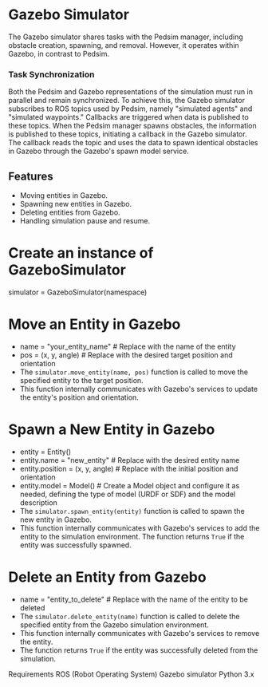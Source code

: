 
# Gazebo Simulator

The Gazebo simulator shares tasks with the Pedsim manager, including obstacle creation, spawning, and removal. However, it operates within Gazebo, in contrast to Pedsim. 

### Task Synchronization

Both the Pedsim and Gazebo representations of the simulation must run in parallel and remain synchronized. To achieve this, the Gazebo simulator subscribes to ROS topics used by Pedsim, namely "simulated agents" and "simulated waypoints." Callbacks are triggered when data is published to these topics. When the Pedsim manager spawns obstacles, the information is published to these topics, initiating a callback in the Gazebo simulator. The callback reads the topic and uses the data to spawn identical obstacles in Gazebo through the Gazebo's spawn model service.

## Features

- Moving entities in Gazebo.
- Spawning new entities in Gazebo.
- Deleting entities from Gazebo.
- Handling simulation pause and resume.


# Create an instance of GazeboSimulator
simulator = GazeboSimulator(namespace)

# Move an Entity in Gazebo

- name = "your_entity_name"  # Replace with the name of the entity
- pos = (x, y, angle)  # Replace with the desired target position and orientation
- The `simulator.move_entity(name, pos)` function is called to move the specified entity to the target position.
- This function internally communicates with Gazebo's services to update the entity's position and orientation.

# Spawn a New Entity in Gazebo

- entity = Entity()
- entity.name = "new_entity"  # Replace with the desired entity name
- entity.position = (x, y, angle)  # Replace with the initial position and orientation
- entity.model = Model()  # Create a Model object and configure it as needed, defining the type of model (URDF or SDF) and the model description
- The `simulator.spawn_entity(entity)` function is called to spawn the new entity in Gazebo.
- This function internally communicates with Gazebo's services to add the entity to the simulation environment. The function returns `True` if the entity was successfully spawned.

# Delete an Entity from Gazebo

- name = "entity_to_delete"  # Replace with the name of the entity to be deleted
- The `simulator.delete_entity(name)` function is called to delete the specified entity from the Gazebo simulation environment.
- This function internally communicates with Gazebo's services to remove the entity.
- The function returns `True` if the entity was successfully deleted from the simulation.

Requirements
ROS (Robot Operating System)
Gazebo simulator
Python 3.x
